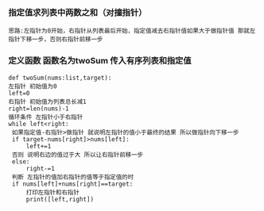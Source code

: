 ### 指定值求列表中两数之和（对撞指针）
    思路:左指针为0开始，右指针从列表最后开始，指定值减去右指针值如果大于做指针值 那就左指针下移一步，否则右指针前移一步
### 定义函数 函数名为twoSum 传入有序列表和指定值

    def twoSum(nums:list,target):
    左指针 初始值为0
    left=0
    右指针 初始值为列表总长减1
    right=len(nums)-1
    循环条件 左指针小于右指针
    while left<right:
     如果指定值-右指针>做指针 就说明左指针的值小于最终的结果 所以做指针向下移一步
     if target-nums[right]>nums[left]:
         left+=1
     否则 说明右边的值过于大 所以让右指针前移一步
     else:
         right-=1
     判断 左指针的值加右指针的值等于指定值的时
     if nums[left]+nums[right]==target:
         打印左指针和右指针
         print([left,right])
